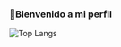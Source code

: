 <h3>👋Bienvenido a mi perfil</h3> 


![Top Langs](https://github-readme-stats.vercel.app/api/top-langs/?username=jit87&langs_count=8&layout=compact&locale=es)
